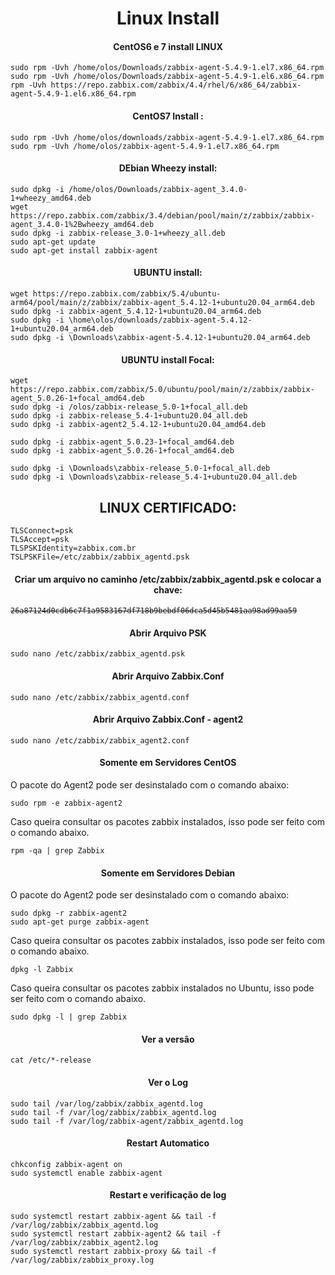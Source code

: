 <!DOCTYPE html>
<h1 align="center" ><b>Linux Install</b></h1>

<b><h4 align="center">CentOS6 e 7 install LINUX</b></h4>

<pre><code>sudo rpm -Uvh /home/olos/Downloads/zabbix-agent-5.4.9-1.el7.x86_64.rpm
sudo rpm -Uvh /home/olos/Downloads/zabbix-agent-5.4.9-1.el6.x86_64.rpm
rpm -Uvh https://repo.zabbix.com/zabbix/4.4/rhel/6/x86_64/zabbix-agent-5.4.9-1.el6.x86_64.rpm
</pre></code>

<b><h4 align="center">CentOS7 Install :</b></h4>

<pre><code>sudo rpm -Uvh /home/olos/downloads/zabbix-agent-5.4.9-1.el7.x86_64.rpm
sudo rpm -Uvh /home/olos/zabbix-agent-5.4.9-1.el7.x86_64.rpm</pre></code>

<b><h4 align="center">DEbian Wheezy install:</b></h4>

<pre><code>sudo dpkg -i /home/olos/Downloads/zabbix-agent_3.4.0-1+wheezy_amd64.deb
wget https://repo.zabbix.com/zabbix/3.4/debian/pool/main/z/zabbix/zabbix-agent_3.4.0-1%2Bwheezy_amd64.deb
sudo dpkg -i zabbix-release_3.0-1+wheezy_all.deb
sudo apt-get update
sudo apt-get install zabbix-agent</pre></code>

<b><h4 align="center">UBUNTU install: </b></h4>

<pre><code>wget https://repo.zabbix.com/zabbix/5.4/ubuntu-arm64/pool/main/z/zabbix/zabbix-agent_5.4.12-1+ubuntu20.04_arm64.deb
sudo dpkg -i zabbix-agent_5.4.12-1+ubuntu20.04_arm64.deb
sudo dpkg -i \home\olos/downloads/zabbix-agent-5.4.12-1+ubuntu20.04_arm64.deb
sudo dpkg -i \Downloads\zabbix-agent-5.4.12-1+ubuntu20.04_arm64.deb</pre></code>

<b><h4 align="center">UBUNTU install Focal:</b></h4>

<pre><code>wget https://repo.zabbix.com/zabbix/5.0/ubuntu/pool/main/z/zabbix/zabbix-agent_5.0.26-1+focal_amd64.deb 
sudo dpkg -i /olos/zabbix-release_5.0-1+focal_all.deb
sudo dpkg -i zabbix-release_5.4-1+ubuntu20.04_all.deb
sudo dpkg -i zabbix-agent2_5.4.12-1+ubuntu20.04_amd64.deb

sudo dpkg -i zabbix-agent_5.0.23-1+focal_amd64.deb
sudo dpkg -i zabbix-agent_5.0.26-1+focal_amd64.deb

sudo dpkg -i \Downloads\zabbix-release_5.0-1+focal_all.deb
sudo dpkg -i \Downloads\zabbix-release_5.4-1+ubuntu20.04_all.deb</pre></code>

<b><h2 align="center"> LINUX CERTIFICADO:</b></h2>

<pre><code>TLSConnect=psk
TLSAccept=psk
TLSPSKIdentity=zabbix.com.br
TSLPSKFile=/etc/zabbix/zabbix_agentd.psk</pre></code>

<b><h4 align="center">Criar um arquivo no caminho /etc/zabbix/zabbix_agentd.psk e colocar a chave:</b></h4>
<pre><code><s>26a87124d0cdb6c7f1a9583167df718b9bebdf06dca5d45b5481aa98ad99aa59</s></pre></code>

<b><h4 align="center">Abrir Arquivo PSK</b></h4>
<pre><code>sudo nano /etc/zabbix/zabbix_agentd.psk</pre></code>

<b><h4 align="center">Abrir Arquivo Zabbix.Conf</b></h4>
<pre><code>sudo nano /etc/zabbix/zabbix_agentd.conf</pre></code>

<b><h4 align="center">Abrir Arquivo Zabbix.Conf - agent2</b></h4>
<pre><code>sudo nano /etc/zabbix/zabbix_agent2.conf</pre></code>

<b><h4 align="center">Somente em Servidores CentOS</b></h4>
O pacote do Agent2 pode ser desinstalado com o comando abaixo:
<pre><code>sudo rpm -e zabbix-agent2</pre></code>

Caso queira consultar os pacotes zabbix instalados, isso pode ser feito com o comando abaixo.
<pre><code>rpm -qa | grep Zabbix</pre></code>

<b><h4 align="center">Somente em Servidores Debian</b></h4>
O pacote do Agent2 pode ser desinstalado com o comando abaixo:
<pre><code>sudo dpkg -r zabbix-agent2
sudo apt-get purge zabbix-agent</pre></code>

Caso queira consultar os pacotes zabbix instalados, isso pode ser feito com o comando abaixo.
<pre><code>dpkg -l Zabbix</pre></code>

Caso queira consultar os pacotes zabbix instalados no Ubuntu, isso pode ser feito com o comando abaixo.
<pre><code>sudo dpkg -l | grep Zabbix</pre></code>

<b><h4 align="center">Ver a versão</b></h4>
<pre><code>cat /etc/*-release</pre></code>

<b><h4 align="center">Ver o Log</b></h4>
<pre><code>sudo tail /var/log/zabbix/zabbix_agentd.log
sudo tail -f /var/log/zabbix/zabbix_agentd.log
sudo tail -f /var/log/zabbix-agent/zabbix_agentd.log</pre></code>

<b><h4 align="center">Restart Automatico</b></h4>
<pre><code>chkconfig zabbix-agent on 
sudo systemctl enable zabbix-agent </pre></code>

<b><h4 align="center">Restart e verificação de log</b></h4>
<pre><code>sudo systemctl restart zabbix-agent && tail -f /var/log/zabbix/zabbix_agentd.log
sudo systemctl restart zabbix-agent2 && tail -f /var/log/zabbix/zabbix_agent2.log
sudo systemctl restart zabbix-proxy && tail -f /var/log/zabbix/zabbix_proxy.log</pre></code>
